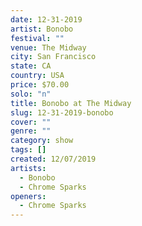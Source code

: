 ```yaml
---
date: 12-31-2019
artist: Bonobo
festival: ""
venue: The Midway
city: San Francisco
state: CA
country: USA
price: $70.00
solo: "n"
title: Bonobo at The Midway
slug: 12-31-2019-bonobo
cover: ""
genre: ""
category: show
tags: []
created: 12/07/2019
artists:
  - Bonobo
  - Chrome Sparks
openers:
  - Chrome Sparks
---
```

